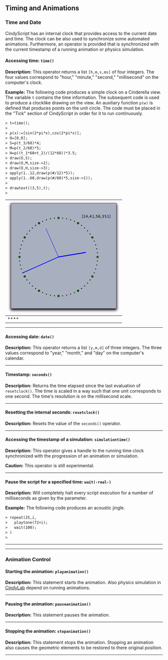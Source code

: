 ## Timing and Animations

###  Time and Date

CindyScript has an internal clock that provides access to the current date and time.
The clock can be also used to synchronize some automated animations.
Furthermore, an operator is provided that is synchronized with the current timestamp of a running animation or physics simulation.

#### Accessing time: `time()`

**Description:**
This operator returns a list `[h,m,s,ms]` of four integers.
The four values correspond to "hour," "minute," "second," "millisecond" on the computer's clock.

**Example:**
The following code produces a simple clock on a Cinderella view.
The variable `t` contains the time information.
The subsequent code is used to produce a clocklike drawing on the view.
An auxiliary function `p(w)` is defined that produces points on the unit circle.
The code must be placed in the "Tick" section of CindyScript in order for it to run continuously.

    > t=time();
    >
    > p(x):=[sin(2*pi*x),cos(2*pi*x)];
    > O=[0,0];
    > S=p(t_3/60)*4;
    > M=p(t_2/60)*5;
    > H=p((t_1*60+t_2)/(12*60))*3.5;
    > draw(O,S);
    > draw(O,M,size->2);
    > draw(O,H,size->3);
    > apply(1..12,draw(p(#/12)*5));
    > apply(1..60,draw(p(#/60)*5,size->1));
    >
    > drawtext((3,5),t);
    >

| ![Image](img/ClockX.png) |
| ------------------------ |
| ****                     |

------

#### Accessing date: `date()`

**Description:**
This operator returns a list `[y,m,d]` of three integers.
The three values correspond to "year," "month," and "day" on the computer's calendar.

------

#### Timestamp: `seconds()`

**Description:**
Returns the time elapsed since the last evaluation of `resetclock()`.
The time is scaled in a way such that one unit corresponds to one second.
The time's resolution is on the millisecond scale.

------

#### Resetting the internal seconds: `resetclock()`

**Description:**
Resets the value of the `seconds()` operator.

------

#### Accessing the timestamp of a simulation: `simulationtime()`

**Description:**
This operator gives a handle to the running time clock synchronized with the progression of an animation or simulation.

**Caution:**
This operator is still experimental.

------

#### Pause the script for a specified time: `wait(‹real›)`

**Description:**
Will completely halt every script execution for a number of milliseconds as given by the parameter.

**Example:**
The following code produces an acoustic jingle.

    > repeat(25,i,
    >   playtone(72+i);
    >   wait(100);
    > )
    >

------

------

###  Animation Control

#### Starting the animation: `playanimation()`

**Description:**
This statement starts the animation.
Also physics simulation in [CindyLab](CindyLab) depend on running animations.

------

#### Pausing the animation: `pauseanimation()`

**Description:**
This statement pauses the animation.

------

#### Stopping the animation: `stopanimation()`

**Description:**
This statement stops the animation.
Stopping an animation also causes the geometric elements to be restored to there original position.

------
